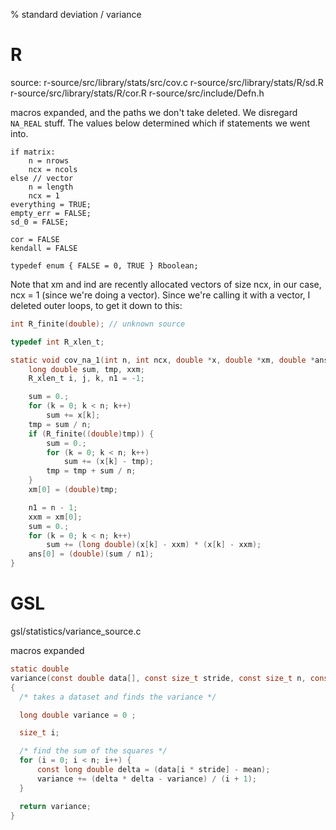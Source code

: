% standard deviation / variance

# R

source: 
r-source/src/library/stats/src/cov.c
r-source/src/library/stats/R/sd.R
r-source/src/library/stats/R/cor.R
r-source/src/include/Defn.h

macros expanded, and the paths we don't take deleted. We
disregard `NA_REAL` stuff. The values below determined which if
statements we went into.

```
if matrix:
    n = nrows
    ncx = ncols
else // vector
    n = length
    ncx = 1
everything = TRUE;
empty_err = FALSE;
sd_0 = FALSE;

cor = FALSE
kendall = FALSE

typedef enum { FALSE = 0, TRUE } Rboolean;
```

Note that xm and ind are recently allocated vectors of size ncx,
in our case, ncx = 1 (since we're doing a vector). Since we're
calling it with a vector, I deleted outer loops, to get it down
to this:

```c
int R_finite(double); // unknown source

typedef int R_xlen_t;

static void cov_na_1(int n, int ncx, double *x, double *xm, double *ans) {
    long double sum, tmp, xxm;
    R_xlen_t i, j, k, n1 = -1;

    sum = 0.;
    for (k = 0; k < n; k++)
        sum += x[k];
    tmp = sum / n;
    if (R_finite((double)tmp)) {
        sum = 0.;
        for (k = 0; k < n; k++)
            sum += (x[k] - tmp);
        tmp = tmp + sum / n;
    }
    xm[0] = (double)tmp;

    n1 = n - 1;
    xxm = xm[0];
    sum = 0.;
    for (k = 0; k < n; k++)
        sum += (long double)(x[k] - xxm) * (x[k] - xxm);
    ans[0] = (double)(sum / n1);
}
```

# GSL

gsl/statistics/variance_source.c

macros expanded

```c
static double
variance(const double data[], const size_t stride, const size_t n, const double mean)
{
  /* takes a dataset and finds the variance */

  long double variance = 0 ;

  size_t i;

  /* find the sum of the squares */
  for (i = 0; i < n; i++) {
      const long double delta = (data[i * stride] - mean);
      variance += (delta * delta - variance) / (i + 1);
  }

  return variance;
}
```

